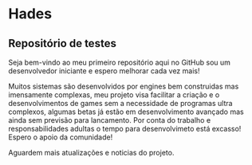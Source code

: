 # Hades
## Repositório de testes

Seja bem-vindo ao meu primeiro repositório aqui no GitHub sou um desenvolvedor iniciante e espero melhorar cada vez mais!

Muitos sistemas são desenvolvidos por engines bem construidas mas imensamente complexas, meu projeto visa facilitar a criação e o desenvolvimentos de games sem a necessidade de programas ultra complexos, algumas betas já estão em desenvolvimento avançado mas ainda sem previsão para lancamento. Por conta do trabalho e responsabilidades adultas o tempo para desenvolvimeto está excasso! Espero o apoio da comunidade!

Aguardem mais atualizações e noticias do projeto.
